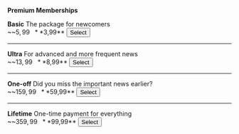 **Premium Memberships**

**Basic**
The package for newcomers <br>
~~$5,99~~ **$3,99**
<button name="button">Select</button>

<hr>

**Ultra**
For advanced and more frequent news<br>
~~$13,99~~ **$8,99**
<button name="button">Select</button>

<hr>

**One-off**
Did you miss the important news earlier?<br>
~~$159,99~~ **$59,99**
<button name="button">Select</button>

<hr>

**Lifetime**
One-time payment for everything<br>
~~$359,99~~ **$99,99**
<button name="button">Select</button>
